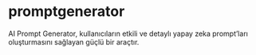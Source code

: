 # promptgenerator
AI Prompt Generator, kullanıcıların etkili ve detaylı yapay zeka prompt’ları oluşturmasını sağlayan güçlü bir araçtır. 
